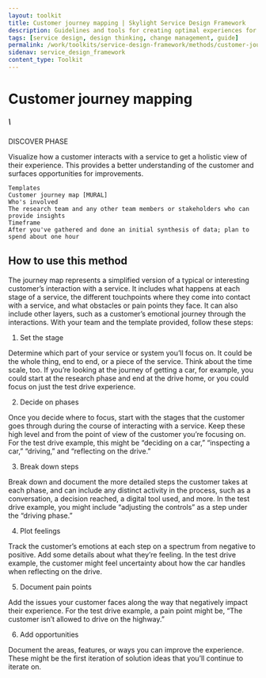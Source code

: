 ```yaml
---
layout: toolkit
title: Customer journey mapping | Skylight Service Design Framework
description: Guidelines and tools for creating optimal experiences for both users and your organization.
tags: [service design, design thinking, change management, guide]
permalink: /work/toolkits/service-design-framework/methods/customer-journey-mapping/
sidenav: service_design_framework
content_type: Toolkit
---
```


# Customer journey mapping


#####  \
DISCOVER PHASE

Visualize how a customer interacts with a service to get a holistic view of their experience. This provides a better understanding of the customer and surfaces opportunities for improvements.


```
Templates
Customer journey map [MURAL]
Who's involved
The research team and any other team members or stakeholders who can provide insights
Timeframe
After you've gathered and done an initial synthesis of data; plan to spend about one hour
```



## How to use this method

The journey map represents a simplified version of a typical or interesting customer’s interaction with a service. It includes what happens at each stage of a service, the different touchpoints where they come into contact with a service, and what obstacles or pain points they face. It can also include other layers, such as a customer’s emotional journey through the interactions. With your team and the template provided, follow these steps:



1. Set the stage

Determine which part of your service or system you’ll focus on. It could be the whole thing, end to end, or a piece of the service. Think about the time scale, too. If you’re looking at the journey of getting a car, for example, you could start at the research phase and end at the drive home, or you could focus on just the test drive experience.



2. Decide on phases

Once you decide where to focus, start with the stages that the customer goes through during the course of interacting with a service. Keep these high level and from the point of view of the customer you’re focusing on. For the test drive example, this might be “deciding on a car,” “inspecting a car,” “driving,” and “reflecting on the drive.”



3. Break down steps

Break down and document the more detailed steps the customer takes at each phase, and can include any distinct activity in the process, such as a conversation, a decision reached, a digital tool used, and more. In the test drive example, you might include “adjusting the controls” as a step under the “driving phase.”



4. Plot feelings

Track the customer’s emotions at each step on a spectrum from negative to positive. Add some details about what they’re feeling. In the test drive example, the customer might feel uncertainty about how the car handles when reflecting on the drive.



5. Document pain points

Add the issues your customer faces along the way that negatively impact their experience. For the test drive example, a pain point might be, “The customer isn’t allowed to drive on the highway.”



6. Add opportunities

Document the areas, features, or ways you can improve the experience. These might be the first iteration of solution ideas that you’ll continue to iterate on.

